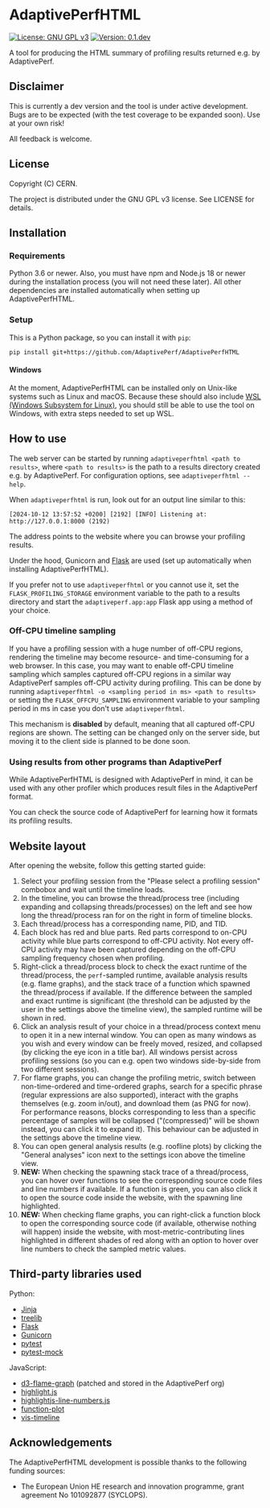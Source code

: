# AdaptivePerfHTML
[![License: GNU GPL v3](https://img.shields.io/badge/license-GNU%20GPL%20v3-blue)]()
[![Version: 0.1.dev](https://img.shields.io/badge/version-0.1.dev-red)]()

A tool for producing the HTML summary of profiling results returned e.g. by AdaptivePerf.

## Disclaimer
This is currently a dev version and the tool is under active development. Bugs are to be expected (with the test coverage to be expanded soon). Use at your own risk!

All feedback is welcome.

## License
Copyright (C) CERN.

The project is distributed under the GNU GPL v3 license. See LICENSE for details.

## Installation
### Requirements
Python 3.6 or newer. Also, you must have npm and Node.js 18 or newer during the installation process (you will not need these later). All other dependencies are installed automatically when setting up AdaptivePerfHTML.

### Setup
This is a Python package, so you can install it with ```pip```:
```
pip install git+https://github.com/AdaptivePerf/AdaptivePerfHTML
```

#### Windows
At the moment, AdaptivePerfHTML can be installed only on Unix-like systems such as Linux and macOS. Because these should also include [WSL (Windows Subsystem for Linux)](https://learn.microsoft.com/en-us/windows/wsl/install), you should still be able to use the tool on Windows, with extra steps needed to set up WSL.

## How to use
The web server can be started by running ```adaptiveperfhtml <path to results>```, where ```<path to results>``` is the path to a results directory created e.g. by AdaptivePerf. For configuration options, see ```adaptiveperfhtml --help```.

When ```adaptiveperfhtml``` is run, look out for an output line similar to this:
```
[2024-10-12 13:57:52 +0200] [2192] [INFO] Listening at: http://127.0.0.1:8000 (2192)
```

The address points to the website where you can browse your profiling results.

Under the hood, Gunicorn and [Flask](https://flask.palletsprojects.com) are used (set up automatically when installing AdaptivePerfHTML).

If you prefer not to use ```adaptiveperfhtml``` or you cannot use it, set the ```FLASK_PROFILING_STORAGE``` environment variable to the path to a results directory and start the ```adaptiveperf.app:app``` Flask app using a method of your choice.

### Off-CPU timeline sampling
If you have a profiling session with a huge number of off-CPU regions, rendering the timeline may become resource- and time-consuming for a web browser. In this case, you may want to enable off-CPU timeline sampling which samples captured off-CPU regions in a similar way AdaptivePerf samples off-CPU activity during profiling. This can be done by running ```adaptiveperfhtml -o <sampling period in ms> <path to results>``` or setting the ```FLASK_OFFCPU_SAMPLING``` environment variable to your sampling period in ms in case you don't use ```adaptiveperfhtml```.

This mechanism is **disabled** by default, meaning that all captured off-CPU regions are shown. The setting can be changed only on the server side, but moving it to the client side is planned to be done soon.

### Using results from other programs than AdaptivePerf
While AdaptivePerfHTML is designed with AdaptivePerf in mind, it can be used with any other profiler which produces result files in the AdaptivePerf format.

You can check the source code of AdaptivePerf for learning how it formats its profiling results.

## Website layout
After opening the website, follow this getting started guide:
1. Select your profiling session from the "Please select a profiling session" combobox and wait until the timeline loads.
2. In the timeline, you can browse the thread/process tree (including expanding and collapsing threads/processes) on the left and see how long the thread/process ran for on the right in form of timeline blocks.
3. Each thread/process has a corresponding name, PID, and TID.
4. Each block has red and blue parts. Red parts correspond to on-CPU activity while blue parts correspond to off-CPU activity. Not every off-CPU activity may have been captured depending on the off-CPU sampling frequency chosen when profiling.
5. Right-click a thread/process block to check the exact runtime of the thread/process, the ```perf```-sampled runtime, available analysis results (e.g. flame graphs), and the stack trace of a function which spawned the thread/process if available. If the difference between the sampled and exact runtime is significant (the threshold can be adjusted by the user in the settings above the timeline view), the sampled runtime will be shown in red.
6. Click an analysis result of your choice in a thread/process context menu to open it in a new internal window. You can open as many windows as you wish and every window can be freely moved, resized, and collapsed (by clicking the eye icon in a title bar). All windows persist across profiling sessions (so you can e.g. open two windows side-by-side from two different sessions).
7. For flame graphs, you can change the profiling metric, switch between non-time-ordered and time-ordered graphs, search for a specific phrase (regular expressions are also supported), interact with the graphs themselves (e.g. zoom in/out), and download them (as PNG for now). For performance reasons, blocks corresponding to less than a specific percentage of samples will be collapsed ("(compressed)" will be shown instead, you can click it to expand it). This behaviour can be adjusted in the settings above the timeline view.
8. You can open general analysis results (e.g. roofline plots) by clicking the "General analyses" icon next to the settings icon above the timeline view.
9. **NEW:** When checking the spawning stack trace of a thread/process, you can hover over functions to see the corresponding source code files and line numbers if available. If a function is green, you can also click it to open the source code inside the website, with the spawning line highlighted.
10. **NEW:** When checking flame graphs, you can right-click a function block to open the corresponding source code (if available, otherwise nothing will happen) inside the website, with most-metric-contributing lines highlighted in different shades of red along with an option to hover over line numbers to check the sampled metric values.

## Third-party libraries used
Python:
* [Jinja](https://jinja.palletsprojects.com/en/stable)
* [treelib](https://github.com/caesar0301/treelib)
* [Flask](https://flask.palletsprojects.com)
* [Gunicorn](https://gunicorn.org)
* [pytest](https://docs.pytest.org/en/stable)
* [pytest-mock](https://github.com/pytest-dev/pytest-mock)

JavaScript:
* [d3-flame-graph](https://github.com/AdaptivePerf/d3-flame-graph) (patched and stored in the AdaptivePerf org)
* [highlight.js](https://highlightjs.org)
* [highlightjs-line-numbers.js](https://github.com/wcoder/highlightjs-line-numbers.js)
* [function-plot](https://mauriciopoppe.github.io/function-plot)
* [vis-timeline](https://github.com/visjs/vis-timeline)

## Acknowledgements
The AdaptivePerfHTML development is possible thanks to the following funding sources:
* The European Union HE research and innovation programme, grant agreement No 101092877 (SYCLOPS).

